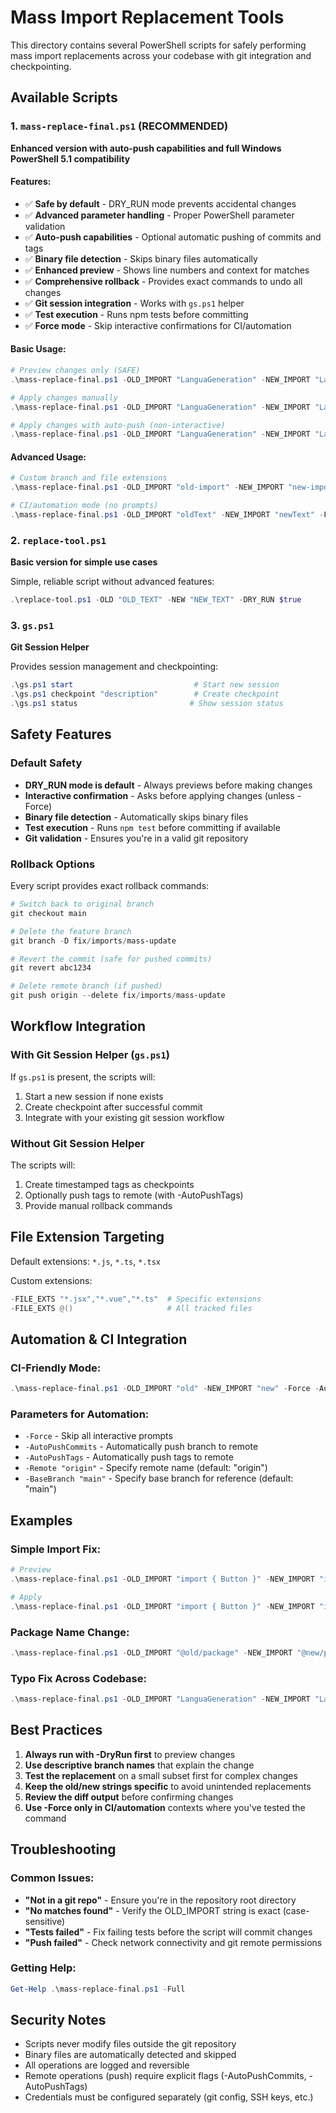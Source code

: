 # Mass Import Replacement Tools

This directory contains several PowerShell scripts for safely performing mass import replacements across your codebase with git integration and checkpointing.

## Available Scripts

### 1. `mass-replace-final.ps1` (RECOMMENDED)
**Enhanced version with auto-push capabilities and full Windows PowerShell 5.1 compatibility**

#### Features:
- ✅ **Safe by default** - DRY_RUN mode prevents accidental changes
- ✅ **Advanced parameter handling** - Proper PowerShell parameter validation
- ✅ **Auto-push capabilities** - Optional automatic pushing of commits and tags
- ✅ **Binary file detection** - Skips binary files automatically
- ✅ **Enhanced preview** - Shows line numbers and context for matches
- ✅ **Comprehensive rollback** - Provides exact commands to undo all changes
- ✅ **Git session integration** - Works with `gs.ps1` helper
- ✅ **Test execution** - Runs npm tests before committing
- ✅ **Force mode** - Skip interactive confirmations for CI/automation

#### Basic Usage:
```powershell
# Preview changes only (SAFE)
.\mass-replace-final.ps1 -OLD_IMPORT "LanguaGeneration" -NEW_IMPORT "LanguageGeneration" -DryRun

# Apply changes manually
.\mass-replace-final.ps1 -OLD_IMPORT "LanguaGeneration" -NEW_IMPORT "LanguageGeneration"

# Apply changes with auto-push (non-interactive)
.\mass-replace-final.ps1 -OLD_IMPORT "LanguaGeneration" -NEW_IMPORT "LanguageGeneration" -AutoPushCommits -AutoPushTags -Force
```

#### Advanced Usage:
```powershell
# Custom branch and file extensions
.\mass-replace-final.ps1 -OLD_IMPORT "old-import" -NEW_IMPORT "new-import" -BRANCH_NAME "feature/update-imports" -FILE_EXTS "*.jsx","*.tsx" -AutoPushCommits

# CI/automation mode (no prompts)
.\mass-replace-final.ps1 -OLD_IMPORT "oldText" -NEW_IMPORT "newText" -Force -AutoPushCommits -AutoPushTags
```

### 2. `replace-tool.ps1` 
**Basic version for simple use cases**

Simple, reliable script without advanced features:
```powershell
.\replace-tool.ps1 -OLD "OLD_TEXT" -NEW "NEW_TEXT" -DRY_RUN $true
```

### 3. `gs.ps1`
**Git Session Helper**

Provides session management and checkpointing:
```powershell
.\gs.ps1 start                           # Start new session
.\gs.ps1 checkpoint "description"        # Create checkpoint
.\gs.ps1 status                         # Show session status
```

## Safety Features

### Default Safety
- **DRY_RUN mode is default** - Always previews before making changes
- **Interactive confirmation** - Asks before applying changes (unless -Force)
- **Binary file detection** - Automatically skips binary files
- **Test execution** - Runs `npm test` before committing if available
- **Git validation** - Ensures you're in a valid git repository

### Rollback Options
Every script provides exact rollback commands:
```powershell
# Switch back to original branch
git checkout main

# Delete the feature branch
git branch -D fix/imports/mass-update

# Revert the commit (safe for pushed commits)
git revert abc1234

# Delete remote branch (if pushed)
git push origin --delete fix/imports/mass-update
```

## Workflow Integration

### With Git Session Helper (`gs.ps1`)
If `gs.ps1` is present, the scripts will:
1. Start a new session if none exists
2. Create checkpoint after successful commit
3. Integrate with your existing git session workflow

### Without Git Session Helper
The scripts will:
1. Create timestamped tags as checkpoints
2. Optionally push tags to remote (with -AutoPushTags)
3. Provide manual rollback commands

## File Extension Targeting

Default extensions: `*.js`, `*.ts`, `*.tsx`

Custom extensions:
```powershell
-FILE_EXTS "*.jsx","*.vue","*.ts"  # Specific extensions
-FILE_EXTS @()                     # All tracked files
```

## Automation & CI Integration

### CI-Friendly Mode:
```powershell
.\mass-replace-final.ps1 -OLD_IMPORT "old" -NEW_IMPORT "new" -Force -AutoPushCommits -AutoPushTags
```

### Parameters for Automation:
- `-Force` - Skip all interactive prompts
- `-AutoPushCommits` - Automatically push branch to remote
- `-AutoPushTags` - Automatically push tags to remote  
- `-Remote "origin"` - Specify remote name (default: "origin")
- `-BaseBranch "main"` - Specify base branch for reference (default: "main")

## Examples

### Simple Import Fix:
```powershell
# Preview
.\mass-replace-final.ps1 -OLD_IMPORT "import { Button }" -NEW_IMPORT "import Button" -DryRun

# Apply
.\mass-replace-final.ps1 -OLD_IMPORT "import { Button }" -NEW_IMPORT "import Button"
```

### Package Name Change:
```powershell
.\mass-replace-final.ps1 -OLD_IMPORT "@old/package" -NEW_IMPORT "@new/package" -BRANCH_NAME "fix/package-rename" -AutoPushCommits
```

### Typo Fix Across Codebase:
```powershell
.\mass-replace-final.ps1 -OLD_IMPORT "LanguaGeneration" -NEW_IMPORT "LanguageGeneration" -Force -AutoPushCommits
```

## Best Practices

1. **Always run with -DryRun first** to preview changes
2. **Use descriptive branch names** that explain the change
3. **Test the replacement** on a small subset first for complex changes
4. **Keep the old/new strings specific** to avoid unintended replacements
5. **Review the diff output** before confirming changes
6. **Use -Force only in CI/automation** contexts where you've tested the command

## Troubleshooting

### Common Issues:
- **"Not in a git repo"** - Ensure you're in the repository root directory
- **"No matches found"** - Verify the OLD_IMPORT string is exact (case-sensitive)
- **"Tests failed"** - Fix failing tests before the script will commit changes
- **"Push failed"** - Check network connectivity and git remote permissions

### Getting Help:
```powershell
Get-Help .\mass-replace-final.ps1 -Full
```

## Security Notes

- Scripts never modify files outside the git repository
- Binary files are automatically detected and skipped
- All operations are logged and reversible
- Remote operations (push) require explicit flags (-AutoPushCommits, -AutoPushTags)
- Credentials must be configured separately (git config, SSH keys, etc.)